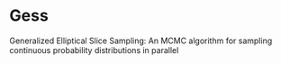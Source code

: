 # Gess

Generalized Elliptical Slice Sampling: An MCMC algorithm for sampling continuous probability distributions in parallel


